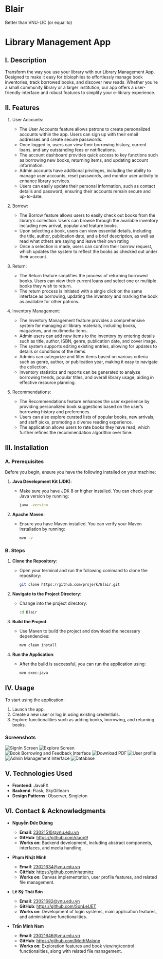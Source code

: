 # Blair
Better than VNU-LIC (or equal to)

# Library Management App

## I. Description
Transform the way you use your library with our Library Management App. Designed to make it easy for bibiophiles to effortlessly manage book inventories, track borrowed books, and discover new reads. Whether you're a small community library or a larger institution, our app offers a user-friendly interface and robust features to simplify your e-library experience.


## II. Features
1. User Accounts:
   - The User Accounts feature allows patrons to create personalized accounts within the app. Users can sign up with their email addresses and create secure passwords.
   - Once logged in, users can view their borrowing history, current loans, and any outstanding fees or notifications.
   - The account dashboard provides quick access to key functions such as borrowing new books, returning items, and updating account information.
   - Admin accounts have additional privileges, including the ability to manage user accounts, reset passwords, and monitor user activity to enhance library services.
   - Users can easily update their personal information, such as contact details and password, ensuring their accounts remain secure and up-to-date.

2. Borrow: 
   - The Borrow feature allows users to easily check out books from the library’s collection. Users can browse through the available inventory including new arrival, popular and feature books.
   - Upon selecting a book, users can view essential details, including the title, author, publication date, and a brief description, as well as read what others are saying and leave their own rating 
   - Once a selection is made, users can confirm their borrow request, which updates the system to reflect the books as checked out under their account.

3. Return:
   - The Return feature simplifies the process of returning borrowed books. Users can view their current loans and select one or multiple books they wish to return.
   - The return process is initiated with a single click on the same interface as borrowing, updating the inventory and marking the book as available for other patrons.

4. Inventory Management:
   - The Inventory Management feature provides a comprehensive system for managing all library materials, including books, magazines, and multimedia items.
   - Admin users can add new items to the inventory by entering details such as title, author, ISBN, genre, publication date, and cover image.
   - The system supports editing existing entries, allowing for updates to details or conditions of the items.
   - Admins can categorize and filter items based on various criteria such as genre, author, or publication year, making it easy to navigate the collection.
   - Inventory statistics and reports can be generated to analyze borrowing trends, popular titles, and overall library usage, aiding in effective resource planning.

5. Recommendations: 
   - The Recommendations feature enhances the user experience by providing personalized book suggestions based on the user’s borrowing history and preferences.
   - Users can also explore curated lists of popular books, new arrivals, and staff picks, promoting a diverse reading experience.
   - The application allows users to rate books they have read, which further refines the recommendation algorithm over time.
   


## III. Installation

### A. Prerequisites
Before you begin, ensure you have the following installed on your machine:

1. **Java Development Kit (JDK)**:
   - Make sure you have JDK 8 or higher installed. You can check your Java version by running:
     ```bash
     java -version
     ```

2. **Apache Maven**:
   - Ensure you have Maven installed. You can verify your Maven installation by running:
     ```bash
     mvn -v
     ```

### B. Steps
1. **Clone the Repository**:
   - Open your terminal and run the following command to clone the repository:
     ```bash
     git clone https://github.com/projerk/Blair.git
     ```

2. **Navigate to the Project Directory**:
   - Change into the project directory:
     ```bash
     cd Blair
     ```

3. **Build the Project**:
   - Use Maven to build the project and download the necessary dependencies:
     ```bash
     mvn clean install
     ```

4. **Run the Application**:
   - After the build is successful, you can run the application using:
     ```bash
     mvn exec:java
     ```

## IV. Usage
To start using the application:
1. Launch the app.
2. Create a new user or log in using existing credentials.
3. Explore functionalities such as adding books, borrowing, and returning books.

### Screenshots

![SignIn Screen](src/main/resources/view/images/signinScreen.png)
![Explore Screen](src/main/resources/view/images/ExploreView.png)
![Book Borrowing and Feedback Interface](src/main/resources/view/images/bookborrowinterface.png)
![Download PDF](src/main/resources/view/images/downloadtopdf.png)
![User profile](src/main/resources/view/images/profileview.png)
![Admin Management Interface](src/main/resources/view/images/adminbookmanagerview.png)
![Database](src/main/resources/view/images/dbForLibrary.png)


## V. Technologies Used

- **Frontend**: JavaFX
- **Backend**: Flask, SkyGitlearn
- **Design Patterns**: Observer, Singleton


## VI. Contact & Acknowledgments

- **Nguyễn Đức Dương**
  - **Email**: 23021510@vnu.edu.vn
  - **GitHub**: https://github.com/duon9
  - **Works on**:  Backend development, including abstract components, interfaces, and media handling.

- **Phạm Nhật Minh**
  - **Email**: 23021634@vnu.edu.vn
  - **GitHub**: https://github.com/nhatminz
  - **Works on**:  Canvas implementation, user profile features, and related file management.

- **Lê Sỹ Thái Sơn**
  - **Email**: 23021682@vnu.edu.vn
  - **GitHub**: https://github.com/SonLeUET
  - **Works on**:  Development of login systems, main application features, and administrative functionalities.

- **Trần Minh Nam**
  - **Email**: 23021646@vnu.edu.vn
  - **GitHub**: https://github.com/MothMalone
  - **Works on**:   Exploration features and book viewing/control functionalities, along with related file management.
